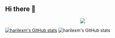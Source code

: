 ## Hi there 👋

<!--
**harilexm/harilexm** is a ✨ _special_ ✨ repository because its `README.md` (this file) appears on your GitHub profile.

Here are some ideas to get you started:

- 🔭 I’m currently working on ...
- 🌱 I’m currently learning ...
- 👯 I’m looking to collaborate on ...
- 🤔 I’m looking for help with ...
- 💬 Ask me about ...
- 📫 How to reach me: ...
- 😄 Pronouns: ...
- ⚡ Fun fact: ...
-->

<p align="center">
  <a href="https://skillicons.dev">
    <img src="https://skillicons.dev/icons?i=git,kubernetes,docker,c,vim" />
  </a>
</p>

[![harilexm's GitHub stats](https://github-readme-stats.vercel.app/api?username=harilexm)](https://github.com/anuraghazra/github-readme-stats)
![harilexm's GitHub stats](https://github-readme-stats.vercel.app/api?username=harilexm&show_icons=true)
